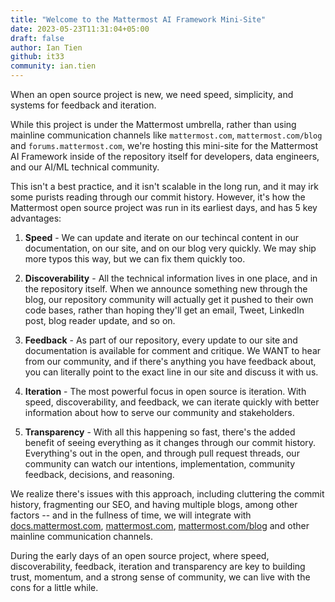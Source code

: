 ```yaml
---
title: "Welcome to the Mattermost AI Framework Mini-Site"
date: 2023-05-23T11:31:04+05:00
draft: false
author: Ian Tien
github: it33
community: ian.tien
---
```


When an open source project is new, we need speed, simplicity, and systems for feedback and iteration.

While this project is under the Mattermost umbrella, rather than using mainline communication channels like `mattermost.com`, `mattermost.com/blog` and `forums.mattermost.com`, we're hosting this mini-site for the Mattermost AI Framework inside of the repository itself for developers, data engineers, and our AI/ML technical community.

This isn't a best practice, and it isn't scalable in the long run, and it may irk some purists reading through our commit history. However, it's how the Mattermost open source project was run in its earliest days, and has 5 key advantages:

1. **Speed** - We can update and iterate on our techincal content in our documentation, on our site, and on our blog very quickly. We may ship more typos this way, but we can fix them quickly too.

2. **Discoverability** - All the technical information lives in one place, and in the repository itself. When we announce something new through the blog, our repository community will actually get it pushed to their own code bases, rather than hoping they'll get an email, Tweet, LinkedIn post, blog reader update, and so on.

3. **Feedback** - As part of our repository, every update to our site and documentation is available for comment and critique. We WANT to hear from our community, and if there's anything you have feedback about, you can literally point to the exact line in our site and discuss it with us.

4. **Iteration** - The most powerful focus in open source is iteration. With speed, discoverability, and feedback, we can iterate quickly with better information about how to serve our community and stakeholders.

5. **Transparency** - With all this happening so fast, there's the added benefit of seeing everything as it changes through our commit history. Everything's out in the open, and through pull request threads, our community can watch our intentions, implementation, community feedback, decisions, and reasoning.

We realize there's issues with this approach, including cluttering the commit history, fragmenting our SEO, and having multiple blogs, among other factors -- and in the fullness of time, we will integrate with [docs.mattermost.com](https://docs.mattermost.com/), [mattermost.com](https://mattermost.com/), [mattermost.com/blog](https://mattermost.com/blog/) and other mainline communication channels.

During the early days of an open source project, where speed, discoverability, feedback, iteration and transparency are key to building trust, momentum, and a strong sense of community, we can live with the cons for a little while.

